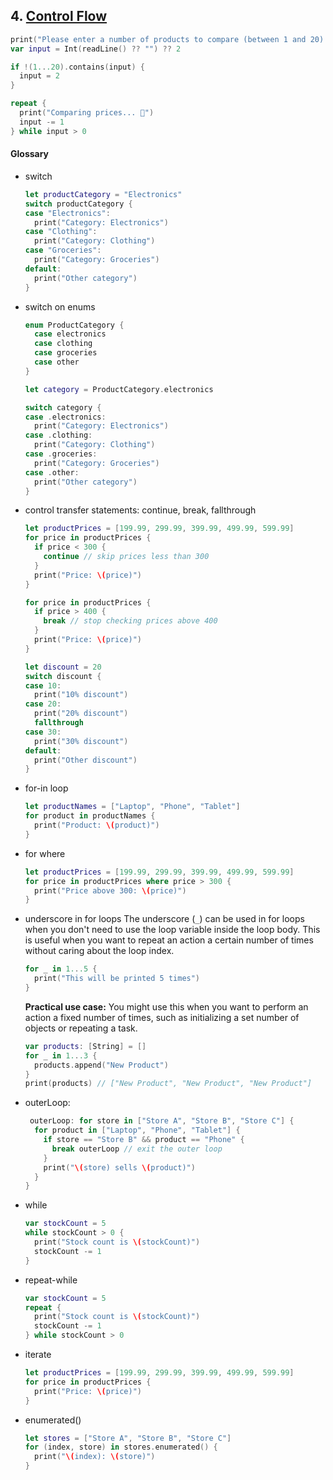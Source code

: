 ## 4. [Control Flow](https://docs.swift.org/swift-book/LanguageGuide/ControlFlow.html)

  ```swift
  print("Please enter a number of products to compare (between 1 and 20):")
  var input = Int(readLine() ?? "") ?? 2

  if !(1...20).contains(input) {
    input = 2 
  }

  repeat {
    print("Comparing prices... 🛒")
    input -= 1
  } while input > 0
  ```

  #### Glossary

  * switch
    ```swift
    let productCategory = "Electronics"
    switch productCategory {
    case "Electronics":
      print("Category: Electronics")
    case "Clothing":
      print("Category: Clothing")
    case "Groceries":
      print("Category: Groceries")
    default:
      print("Other category")
    }
    ```
  * switch on enums
      ```swift
      enum ProductCategory {
        case electronics
        case clothing
        case groceries
        case other
      }

      let category = ProductCategory.electronics

      switch category {
      case .electronics:
        print("Category: Electronics")
      case .clothing:
        print("Category: Clothing")
      case .groceries:
        print("Category: Groceries")
      case .other:
        print("Other category")
      }
      ```
  * control transfer statements: continue, break, fallthrough
    ```swift
    let productPrices = [199.99, 299.99, 399.99, 499.99, 599.99]
    for price in productPrices {
      if price < 300 {
        continue // skip prices less than 300
      }
      print("Price: \(price)")
    }

    for price in productPrices {
      if price > 400 {
        break // stop checking prices above 400
      }
      print("Price: \(price)")
    }

    let discount = 20
    switch discount {
    case 10:
      print("10% discount")
    case 20:
      print("20% discount")
      fallthrough
    case 30:
      print("30% discount")
    default:
      print("Other discount")
    }
    ```


  * for-in loop
    ```swift
    let productNames = ["Laptop", "Phone", "Tablet"]
    for product in productNames {
      print("Product: \(product)")
    }
    ```

  * for where
    ```swift
    let productPrices = [199.99, 299.99, 399.99, 499.99, 599.99]
    for price in productPrices where price > 300 {
      print("Price above 300: \(price)")
    }
    ```
  * underscore in for loops
    The underscore (`_`) can be used in for loops when you don't need to use the loop variable inside the loop body. This is useful when you want to repeat an action a certain number of times without caring about the loop index.

    ```swift
    for _ in 1...5 {
      print("This will be printed 5 times")
    }
    ```

    **Practical use case:** You might use this when you want to perform an action a fixed number of times, such as initializing a set number of objects or repeating a task.

    ```swift
    var products: [String] = []
    for _ in 1...3 {
      products.append("New Product")
    }
    print(products) // ["New Product", "New Product", "New Product"]
    ```
  * outerLoop:
    ```swift
     outerLoop: for store in ["Store A", "Store B", "Store C"] {
      for product in ["Laptop", "Phone", "Tablet"] {
        if store == "Store B" && product == "Phone" {
          break outerLoop // exit the outer loop
        }
        print("\(store) sells \(product)")
      }
    }
    ```

  * while
    ```swift
    var stockCount = 5
    while stockCount > 0 {
      print("Stock count is \(stockCount)")
      stockCount -= 1
    }
    ```

  * repeat-while
    ```swift
    var stockCount = 5
    repeat {
      print("Stock count is \(stockCount)")
      stockCount -= 1
    } while stockCount > 0
    ```

  * iterate
    ```swift
    let productPrices = [199.99, 299.99, 399.99, 499.99, 599.99]
    for price in productPrices {
      print("Price: \(price)")
    }
    ```

  * enumerated()
    ```swift
    let stores = ["Store A", "Store B", "Store C"]
    for (index, store) in stores.enumerated() {
      print("\(index): \(store)")
    }
    ```